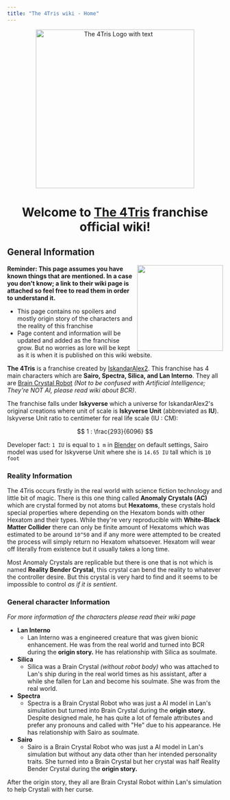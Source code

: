 ```yaml
---
title: "The 4Tris wiki - Home"
---
```


<p align="center">
  <img src="https://img.saihex.com/wiki_exclusive/The4Tris/The4Tris_Cover_Text.svg" alt="The 4Tris Logo with text" width="370">
</p>

<h1 align="center">
  Welcome to <u>The 4Tris</u> franchise official wiki!
</h1>

## General Information

<img align="right" width="200" src="https://img.saihex.com/wiki_exclusive/The4Tris/4TrisCover.png?downscale=m">


**Reminder: This page assumes you have known things that are mentioned. In a case you don't know; a link to their wiki page is attached so feel free to read them in order to understand it.**

- This page contains no spoilers and mostly origin story of the characters and the reality of this franchise
- Page content and information will be updated and added as the franchise grow. But no worries as lore will be kept as it is when it is published on this wiki website.

**The 4Tris** is a franchise created by [IskandarAlex2](https://twitter.com/Alex2Iskandar). This franchise has 4 main characters which are **Sairo, Spectra, Silica, and Lan Interno**. They all are [Brain Crystal Robot](./logic/Brain_Crystal.md#brain-crystal-robot)  *(Not to be confused with Artificial Intelligence; They're NOT AI, please read wiki about BCR)*.

The franchise falls under **Iskyverse** which a universe for IskandarAlex2's original creations where unit of scale is **Iskyverse Unit** (abbreviated as **IU**). Iskyverse Unit ratio to centimeter for real life scale (IU : CM):

$$
1 : \frac{293}{6096}
$$

Developer fact: `1 IU` is equal to `1 m` in [Blender](https://www.blender.org/) on default settings, Sairo model was used for Iskyverse Unit where she is `14.65 IU` tall which is `10 foot`

### Reality Information
The 4Tris occurs firstly in the real world with science fiction technology and little bit of magic. There is this one thing called **Anomaly Crystals (AC)** which are crystal formed by not atoms but **Hexatoms**, these crystals hold special properties where depending on the Hexatom bonds with other Hexatom and their types. While they're very reproducible with **White-Black Matter Collider** there can only be finite amount of Hexatoms which was estimated to be around `10^50` and if any more were attempted to be created the process will simply return no Hexatom whatsoever. Hexatom will wear off literally from existence but it usually takes a long time.

Most Anomaly Crystals are replicable but there is one that is not which is named **Reality Bender Crystal**, this crystal can bend the reality to whatever the controller desire. But this crystal is very hard to find and it seems to be impossible to control *as if it is sentient*.

### General character Information
*For more information of the characters please read their wiki page*
- **Lan Interno**
  - Lan Interno was a engineered creature that was given bionic enhancement. He was from the real world and turned into BCR during the **origin story.** He has relationship with Silica as soulmate.
- **Silica**
  - Silica was a Brain Crystal *(without robot body)* who was attached to Lan's ship during in the real world times as his assistant, after a while she fallen for Lan and become his soulmate. She was from the real world.
- **Spectra**
  - Spectra is a Brain Crystal Robot who was just a AI model in Lan's simulation but turned into Brain Crystal during the **origin story.** Despite designed male, he has quite a lot of female attributes and prefer any pronouns and called with "He" due to his appearance. He has relationship with Sairo as soulmate.
- **Sairo**
  - Sairo is a Brain Crystal Robot who was just a AI model in Lan's simulation but without any data other than her intended personality traits. She turned into a Brain Crystal but her crystal was half Reality Bender Crystal during the **origin story.**

After the origin story, they all are Brain Crystal Robot within Lan's simulation to help Crystali with her curse.